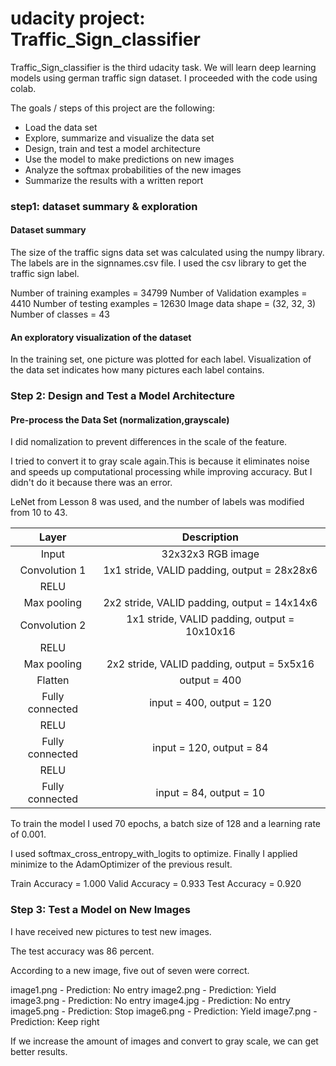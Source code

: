 # udacity project: Traffic_Sign_classifier 

Traffic_Sign_classifier is the third udacity task. We will learn deep learning models using german traffic sign dataset. I proceeded with the code using colab.



The goals / steps of this project are the following:

- Load the data set
- Explore, summarize and visualize the data set
- Design, train and test a model architecture
- Use the model to make predictions on new images
- Analyze the softmax probabilities of the new images
- Summarize the results with a written report

### step1: dataset summary & exploration

#### Dataset summary

The size of the traffic signs data set was calculated using the  numpy library. The labels are in the signnames.csv file. I used the csv  library to get the traffic sign label.

Number of training examples = 34799
Number of Validation examples = 4410
Number of testing examples = 12630
Image data shape = (32, 32, 3)
Number of classes = 43

#### An exploratory visualization of the dataset

In the training set, one picture was plotted for each label.  Visualization of the data set indicates how many pictures each label  contains.

### Step 2: Design and Test a Model Architecture

#### Pre-process the Data Set (normalization,grayscale)

I did nomalization to prevent differences in the scale of the feature. 

I tried to convert it to gray scale again.This is because it eliminates  noise and speeds up computational processing while improving accuracy.   But I didn't do it because there was an error.

LeNet from Lesson 8 was used, and the number of labels was modified from 10 to 43.

|      Layer      |                 Description                  |
| :-------------: | :------------------------------------------: |
|      Input      |              32x32x3 RGB image               |
|  Convolution 1  | 1x1 stride, VALID padding, output = 28x28x6  |
|      RELU       |                                              |
|   Max pooling   | 2x2 stride, VALID padding, output = 14x14x6  |
|  Convolution 2  | 1x1 stride, VALID padding, output = 10x10x16 |
|      RELU       |                                              |
|   Max pooling   |  2x2 stride, VALID padding, output = 5x5x16  |
|     Flatten     |                 output = 400                 |
| Fully connected |          input = 400, output = 120           |
|      RELU       |                                              |
| Fully connected |           input = 120, output = 84           |
|      RELU       |                                              |
| Fully connected |           input = 84, output = 10            |

To train the model I used 70 epochs, a batch size of 128 and a learning rate of 0.001.

I used softmax_cross_entropy_with_logits to optimize. Finally I applied minimize to the AdamOptimizer of the previous result.

Train Accuracy = 1.000
Valid Accuracy = 0.933
Test Accuracy = 0.920

### Step 3: Test a Model on New Images

I have received new pictures to test new images.

The test accuracy was 86 percent.

According to a new image, five out of seven were correct.

image1.png - Prediction: No entry
image2.png - Prediction: Yield
image3.png - Prediction: No entry
image4.jpg - Prediction: No entry
image5.png - Prediction: Stop
image6.png - Prediction: Yield
image7.png - Prediction: Keep right



If we increase the amount of images and convert to gray scale, we can get better results.